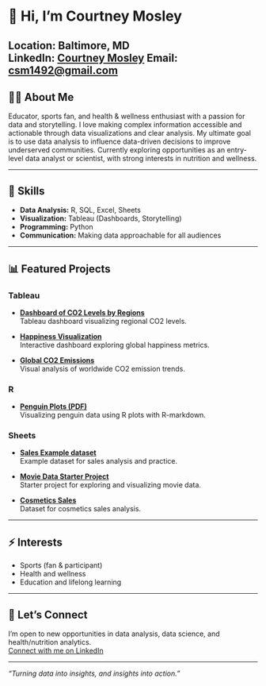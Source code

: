 # 👋 Hi, I’m Courtney Mosley

**Location:** Baltimore, MD  
**LinkedIn:** [Courtney Mosley](https://www.linkedin.com/in/courtney-mosley-201217a9/)
**Email:** csm1492@gmail.com
---

## 🧑‍💻 About Me

Educator, sports fan, and health & wellness enthusiast with a passion for data and storytelling. I love making complex information accessible and actionable through data visualizations and clear analysis. My ultimate goal is to use data analysis to influence data-driven decisions to improve underserved communities. Currently exploring opportunities as an entry-level data analyst or scientist, with strong interests in nutrition and wellness.

---

## 🔑 Skills

- **Data Analysis:** R, SQL, Excel, Sheets
- **Visualization:** Tableau (Dashboards, Storytelling)
- **Programming:** Python
- **Communication:** Making data approachable for all audiences

---

## 📊 Featured Projects

### Tableau

- **[Dashboard of CO2 Levels by Regions](https://public.tableau.com/views/FirstDashboardCO2levelsbyRegion/Sheet1?:language=en-US&:sid=&:redirect=auth&:display_count=n&:origin=viz_share_link)**  
  Tableau dashboard visualizing regional CO2 levels.

- **[Happiness Visualization](https://public.tableau.com/views/HappinessVisualization_16903235632790/Dashboard1?:language=en-US&:sid=&:redirect=auth&:display_count=n&:origin=viz_share_link)**  
  Interactive dashboard exploring global happiness metrics.

- **[Global CO2 Emissions](https://public.tableau.com/views/GlobalCO2Emissions_16902225468450/Sheet1?:language=en-US&:sid=&:redirect=auth&:display_count=n&:origin=viz_share_link)**  
  Visual analysis of worldwide CO2 emission trends.

### R

- **[Penguin Plots (PDF)](https://ca44bfa4d9c94514a52c039cba1c7550.app.posit.cloud/file_show?path=%2Fcloud%2Fproject%2FPenguinsPlots1.pdf)**  
  Visualizing penguin data using R plots with R-markdown.

### Sheets

- **[Sales Example dataset](https://docs.google.com/spreadsheets/d/1d3kT-Q-rNQ6NjHW4cHU20iNrgqjhw46u1n82WxRBHD0/edit?usp=sharing)**  
  Example dataset for sales analysis and practice.

- **[Movie Data Starter Project](https://docs.google.com/spreadsheets/d/1a_jhJTVzuXqpH2Dh2dzGkyKlv7-fF3MddsJRFdnP_Uw/edit?usp=sharing&resourcekey=0-5btDJOS66PcdjX-Y7iNsWA)**  
  Starter project for exploring and visualizing movie data.

- **[Cosmetics Sales](https://docs.google.com/spreadsheets/d/1TDADICcYZuXOHi0mqA5uLrsDpS9GKokey0iyZXGkqxA/edit?usp=sharing&resourcekey=0-3ocD2WfC0ZczhIvE-FKpsA)**  
  Dataset for cosmetics sales analysis.

---

## ⚡ Interests

- Sports (fan & participant)
- Health and wellness
- Education and lifelong learning

---

## 🚀 Let’s Connect

I’m open to new opportunities in data analysis, data science, and health/nutrition analytics.  
[Connect with me on LinkedIn](https://www.linkedin.com/in/courtney-mosley-201217a9/)

---

*“Turning data into insights, and insights into action.”*
